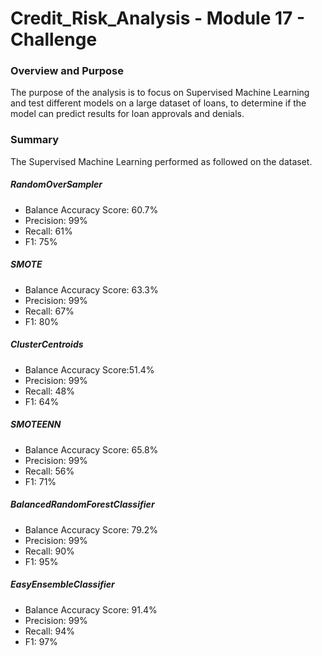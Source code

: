 # Credit_Risk_Analysis - Module 17 - Challenge

### Overview and Purpose

The purpose of the analysis is to focus on Supervised Machine Learning and test different models on a large dataset of loans, to determine if the model can predict results for loan approvals and denials.

### Summary

The Supervised Machine Learning performed as followed on the dataset.

##### RandomOverSampler

- Balance Accuracy Score: 60.7%
- Precision: 99%
- Recall: 61%
- F1: 75%

##### SMOTE

- Balance Accuracy Score: 63.3%
- Precision: 99%
- Recall: 67%
- F1: 80%

##### ClusterCentroids

- Balance Accuracy Score:51.4%
- Precision: 99%
- Recall: 48%
- F1: 64%

##### SMOTEENN

- Balance Accuracy Score: 65.8%
- Precision: 99%
- Recall: 56%
- F1: 71%

##### BalancedRandomForestClassifier

- Balance Accuracy Score: 79.2%
- Precision: 99%
- Recall: 90%
- F1: 95%

##### EasyEnsembleClassifier

- Balance Accuracy Score: 91.4%
- Precision: 99%
- Recall: 94%
- F1: 97%


